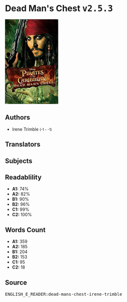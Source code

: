 # Dead Man's Chest <kbd>v2.5.3</kbd>

![](./cover.medium.jpg "")

## Authors


 - Irene Trimble <small>(-1 - -1)</small>

## Translators



## Subjects



## Readablility


 - **A1:** 74%
 - **A2:** 82%
 - **B1:** 90%
 - **B2:** 96%
 - **C1:** 99%
 - **C2:** 100%

## Words Count


 - **A1:** 359
 - **A2:** 185
 - **B1:** 204
 - **B2:** 153
 - **C1:** 95
 - **C2:** 18

## Source


<kbd>ENGLISH_E_READER:dead-mans-chest-irene-trimble</kbd>
